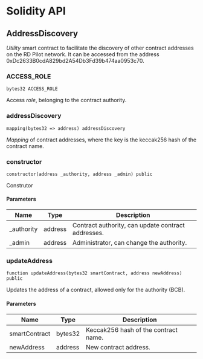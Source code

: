 # Solidity API

## AddressDiscovery

_Utility_ smart contract to facilitate the discovery of other contract addresses on the RD Pilot network. It can be accessed from the address 0xDc2633B0cdA829bd2A54Db3Fd39b474aa0953c70.

### ACCESS_ROLE

```solidity
bytes32 ACCESS_ROLE
```

Access _role_, belonging to the contract authority.

### addressDiscovery

```solidity
mapping(bytes32 => address) addressDiscovery
```

_Mapping_ of contract addresses, where the key is the keccak256 hash of the contract name.

### constructor

```solidity
constructor(address _authority, address _admin) public
```

Construtor

#### Parameters

| Name | Type | Description |
| ---- | ---- | ----------- |
| _authority | address | Contract authority, can update contract addresses. |
| _admin | address | Administrator, can change the authority. |

### updateAddress

```solidity
function updateAddress(bytes32 smartContract, address newAddress) public
```

Updates the address of a contract, allowed only for the authority (BCB).

#### Parameters

| Name | Type | Description |
| ---- | ---- | ----------- |
| smartContract | bytes32 | Keccak256 hash of the contract name. |
| newAddress | address | New contract address. |
